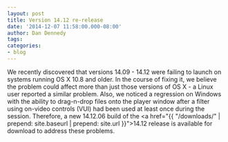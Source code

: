 ```yaml
---
layout: post
title: Version 14.12 re-release
date: '2014-12-07 11:58:00.000-08:00'
author: Dan Dennedy
tags: 
categories:
- blog
---
```


We recently discovered that versions 14.09 - 14.12 were failing to launch on systems running OS X 10.8 and older. In the course of fixing it, we believe the problem could affect more than just those versions of OS X - a Linux user reported a similar problem. Also, we noticed a regression on Windows with the ability to drag-n-drop files onto the player window after a filter using on-video controls (VUI) had been used at least once during the session. Therefore, a new 14.12.06 build of the <a href="{{  "/downloads/" | prepend: site.baseurl | prepend: site.url }}">14.12 release is available for download</a> to address these problems.